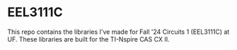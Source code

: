 # EEL3111C
This repo contains the libraries I've made for Fall '24 Circuits 1 (EEL3111C) at UF. These libraries are built for the TI-Nspire CAS CX II.
